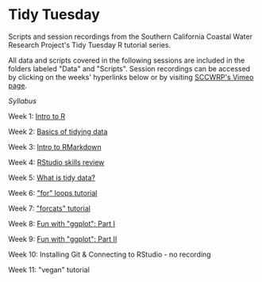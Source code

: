 # Tidy Tuesday
Scripts and session recordings from the Southern California Coastal Water Research Project's Tidy Tuesday R tutorial series.

All data and scripts covered in the following sessions are included in the folders labeled "Data" and "Scripts". Session recordings can be accessed by clicking on the weeks' hyperlinks below or by visiting [SCCWRP's Vimeo page](https://vimeo.com/sccwrp).

*Syllabus*

Week 1: [Intro to R](https://vimeo.com/447182978)

Week 2: [Basics of tidying data](https://vimeo.com/449376586)

Week 3: [Intro to RMarkdown](https://vimeo.com/453355688)

Week 4: [RStudio skills review](https://vimeo.com/455941894)

Week 5: [What is tidy data?](https://vimeo.com/456928749)

Week 6: ["for" loops tutorial](https://vimeo.com/458786351)

Week 7: ["forcats" tutorial](https://vimeo.com/465011265)

Week 8: [Fun with "ggplot": Part I](https://vimeo.com/465017065)

Week 9: [Fun with "ggplot": Part II](https://vimeo.com/467740185)

Week 10: Installing Git & Connecting to RStudio - no recording

Week 11: "vegan" tutorial
